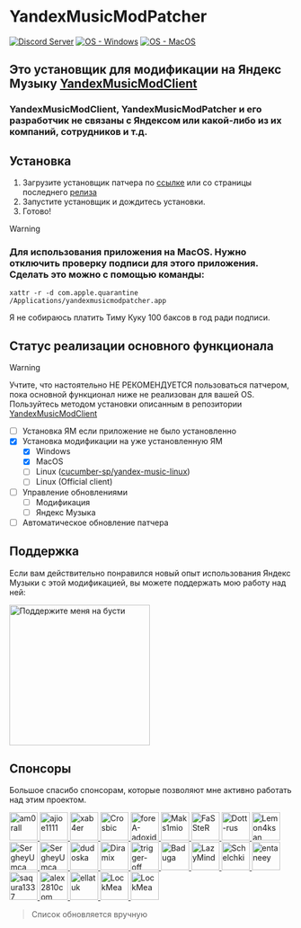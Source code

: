# YandexMusicModPatcher

[![Discord Server](https://img.shields.io/discord/1271568115662061730?logo=discord&label=Сервер)](https://discord.gg/HGNKDxwHEH) [![OS - Windows](https://img.shields.io/badge/OS-Windows-blue)](https://ymmc-api.artem-matvienko0.workers.dev/patcher/download "Download") [![OS - MacOS](https://img.shields.io/badge/OS-Mac-blue)](https://ymmc-api.artem-matvienko0.workers.dev/patcher/download "Download")

## Это установщик для модификации на Яндекс Музыку [YandexMusicModClient](https://github.com/TheKing-OfTime/YandexMusicModClient)
### YandexMusicModClient, YandexMusicModPatcher и его разработчик не связаны с Яндексом или какой-либо из их компаний, сотрудников и т.д.

## Установка
1. Загрузите установщик патчера по [ссылке](https://ymmc-api.artem-matvienko0.workers.dev/patcher/download) или со страницы последнего [релиза](https://github.com/TheKing-OfTime/YandexMusicModPatcher/releases/latest)
2. Запустите установщик и дождитесь установки.
3. Готово!

> [!WARNING]  
> ### Для использования приложения на MacOS. Нужно отключить проверку подписи для этого приложения. Сделать это можно с помощью команды:
> `xattr -r -d com.apple.quarantine /Applications/yandexmusicmodpatcher.app`
>
> Я не собираюсь платить Тиму Куку 100 баксов в год ради подписи.

## Статус реализации основного функционала
> [!WARNING]  
> Учтите, что настоятельно НЕ РЕКОМЕНДУЕТСЯ пользоваться патчером, пока основной функционал ниже не реализован для вашей OS.
> Пользуйтесь методом установки описанным в репозитории [YandexMusicModClient](https://github.com/TheKing-OfTime/YandexMusicModClient)

- [ ] Установка ЯМ если приложение не было установленно
- [x] Установка модификации на уже установленную ЯМ
  - [x] Windows
  - [x] MacOS
  - [ ] Linux ([cucumber-sp/yandex-music-linux](https://github.com/cucumber-sp/yandex-music-linux))
  - [ ] Linux (Official client)
- [ ] Управление обновлениями
  - [ ] Модификация
  - [ ] Яндекс Музыка
- [ ] Автоматическое обновление патчера

## Поддержка
Если вам действительно понравился новый опыт использования Яндекс Музыки с этой модификацией, вы можете поддержать мою работу над ней:
<p align="left">
   <a href="https://boosty.to/thekingoftime/donate">
      <img width="250" alt="Поддержите меня на бусти" src="https://github.com/user-attachments/assets/7b341f16-6513-4138-a3c5-b5892b062f63">
   </a>
</p>

## Спонсоры
Большое спасибо спонсорам, которые позволяют мне активно работать над этим проектом.
<p align="left">
   <a href="https://www.last.fm/ru/user/am0rall">
      <img width="50" alt="am0rall" src="https://lastfm.freetls.fastly.net/i/u/avatar170s/a983db6495ea41c8c16777aa0679632d.png">
   </a>
   <a href="https://github.com/ajioe1111">
      <img width="50" alt="ajioe1111" src="https://avatars.githubusercontent.com/u/39803571?v=4">
   </a>
   <a href="https://github.com/xab4er">
      <img width="50" alt="xab4er" src="https://avatars.githubusercontent.com/u/60750449?v=4">
   </a>
   <a href="https://github.com/Crosbic">
      <img width="50" alt="Crosbic" src="https://avatars.githubusercontent.com/u/71810318?v=4">
   </a>
   <a href="https://github.com/foreA-adoxid">
      <img width="50" alt="foreA-adoxid" src="https://avatars.githubusercontent.com/u/72875762?v=4">
   </a>
   <a href="https://github.com/Maks1mio">
      <img width="50" alt="Maks1mio" src="https://avatars.githubusercontent.com/u/44835662?v=4">
   </a>
   <a href="https://github.com/FaSSteR">
      <img width="50" alt="FaSSteR" src="https://avatars.githubusercontent.com/u/50427367?v=4">
   </a>
   <a href="https://github.com/Dott-rus">
      <img width="50" alt="Dott-rus" src="https://avatars.githubusercontent.com/u/78660260?v=4">
   </a>
   <a href="https://github.com/Lemon4ksan">
      <img width="50" alt="Lemon4ksan" src="https://avatars.githubusercontent.com/u/122788290?v=4">
   </a>
   <a href="https://github.com/SergheyUmca">
      <img width="50" alt="SergheyUmca" src="https://avatars.githubusercontent.com/u/33039150?v=4">
   </a>
   <a href="https://github.com/schwarzalexey">
      <img width="50" alt="SergheyUmca" src="https://avatars.githubusercontent.com/u/97682066?v=4?v=4">
   </a>
   <a href="https://github.com/dudoska">
      <img width="50" alt="dudoska" src="https://avatars.githubusercontent.com/u/94677394?v=4">
   </a>
   <a href="https://diramix.github.io/html-profile/">
      <img width="50" alt="Diramix" src="https://avatars.githubusercontent.com/u/79011730?v=4">
   </a>
   <a href="https://github.com/trigger-off">
      <img width="50" alt="trigger-off" src="https://avatars.githubusercontent.com/u/71810229?v=4">
   </a>
   <a href="https://github.com/Baduga">
      <img width="50" alt="Baduga" src="https://avatars.githubusercontent.com/u/69755854?v=4">
   </a>
   <a href="https://github.com/LazyMind">
      <img width="50" alt="LazyMind" src="https://avatars.githubusercontent.com/u/87148057?v=4">
   </a>
   <a href="https://github.com/Schelchki">
      <img width="50" alt="Schelchki" src="https://avatars.githubusercontent.com/u/162707132?v=4">
   </a>
   <a href="https://github.com/entaneey">
      <img width="50" alt="entaneey" src="https://avatars.githubusercontent.com/u/195827686?v=4">
   </a>
   <a href="https://github.com/saqura1337">
      <img width="50" alt="saqura1337" src="https://avatars.githubusercontent.com/u/68153864?v=4">
   </a>
   <a href="https://github.com/alex2810com">
      <img width="50" alt="alex2810com" src="https://avatars.githubusercontent.com/u/187911293?v=4">
   </a>
   <a href="https://github.com/ellatuk">
      <img width="50" alt="ellatuk" src="https://avatars.githubusercontent.com/u/87390648?v=4">
   </a>
   <a href="https://github.com/LockMean">
      <img width="50" alt="LockMea" src="https://avatars.githubusercontent.com/u/214841821?v=4">
   </a>
   <a href="https://github.com/Dimas-VM">
      <img width="50" alt="LockMea" src="https://avatars.githubusercontent.com/u/179121916?v=4">
   </a>
</p>

> Список обновляется вручную
